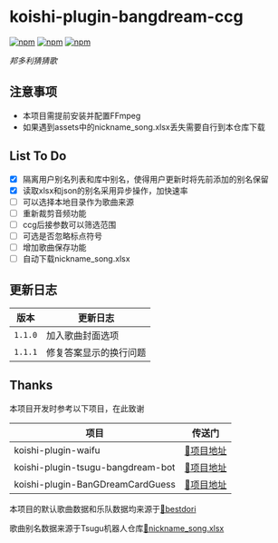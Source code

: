 # koishi-plugin-bangdream-ccg

[![npm](https://img.shields.io/npm/v/koishi-plugin-bangdream-ccg?style=flat-square)](https://www.npmjs.com/package/koishi-plugin-bangdream-ccg) [![npm](https://img.shields.io/npm/l/koishi-plugin-bangdream-ccg?style=flat-square)](https://www.npmjs.com/package/koishi-plugin-bangdream-ccg) [![npm](https://img.shields.io/npm/dt/koishi-plugin-bangdream-ccg?style=flat-square)](https://www.npmjs.com/package/koishi-plugin-bangdream-ccg)

*邦多利猜猜歌*

## 注意事项

* 本项目需提前安装并配置FFmpeg
* 如果遇到assets中的nickname_song.xlsx丢失需要自行到本仓库下载

## List To Do

* [X]  隔离用户别名列表和库中别名，使得用户更新时将先前添加的别名保留
* [X]  读取xlsx和json的别名采用异步操作，加快速率
* [ ]  可以选择本地目录作为歌曲来源
* [ ]  重新裁剪音频功能
* [ ]  ccg后接参数可以筛选范围
* [ ]  可选是否忽略标点符号
* [ ]  增加歌曲保存功能
* [ ]  自动下载nickname_song.xlsx

## 更新日志
| 版本      | 更新日志        |
|---------|-------------|
| `1.1.0` | 加入歌曲封面选项    |
| `1.1.1` | 修复答案显示的换行问题 |


## Thanks

本项目开发时参考以下项目，在此致谢


| 项目                                | 传送门                                  |
|-----------------------------------|--------------------------------------|
| koishi-plugin-waifu               | [🔗项目地址](https://bestdori.com/)      |
| koishi-plugin-tsugu-bangdream-bot | [🔗项目地址](https://bandoristation.com) |
| koishi-plugin-BanGDreamCardGuess  | [🔗项目地址](https://bandoristation.com) |

本项目的默认歌曲数据和乐队数据均来源于[🔗bestdori](https://bestdori.com/)

歌曲别名数据来源于Tsugu机器人仓库[🔗nickname_song.xlsx](https://github.com/Yamamoto-2/tsugu-bangdream-bot/raw/refs/heads/master/backend/config/nickname_song.xlsx)
